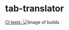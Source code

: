 # tab-translator
[CI tests: ](https://travis-ci.org/ograndedjogo/tab-translator/builds)![Image of builds](https://travis-ci.org/ograndedjogo/tab-translator.svg)
